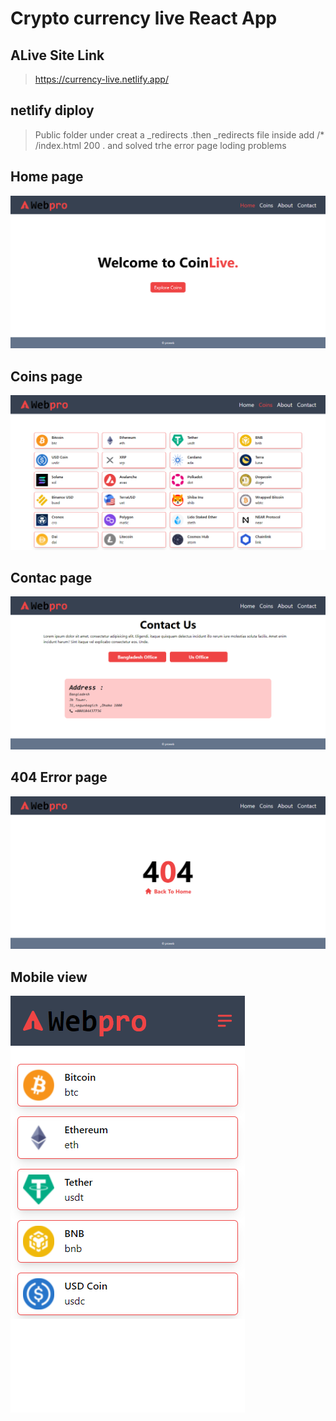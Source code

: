 # Crypto currency live React App

## ALive Site Link

> https://currency-live.netlify.app/

## netlify diploy

> Public folder under creat a \_redirects .then \_redirects file inside add /\* /index.html 200 . and solved trhe error page loding problems

## Home page

<img src="https://github.com/prokashpul/Crypto-currency-live/blob/main/src/images/Crypto%20currency%20live.png?raw=true"/>

## Coins page

<img src="https://github.com/prokashpul/Crypto-currency-live/blob/main/src/images/Crypto%20currency%20coin%20live.png?raw=true"/>

## Contac page

<img src="https://github.com/prokashpul/Crypto-currency-live/blob/main/src/images/Crypto%20currency%20contact%20live.png?raw=true">

## 404 Error page

<img src="https://github.com/prokashpul/Crypto-currency-live/blob/main/src/images/Crypto%20currency%20live%20(1).png?raw=true"/>

## Mobile view

<img src="https://github.com/prokashpul/Crypto-currency-live/blob/main/src/images/Crypto%20currency%20mobile%20live.png?raw=true"/>
